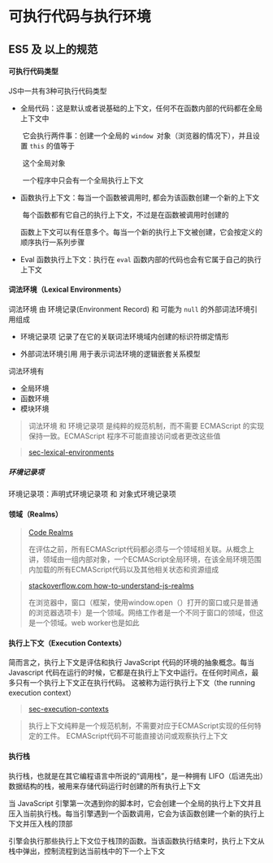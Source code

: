 # 可执行代码与执行环境

## ES5 及 以上的规范

#### 可执行代码类型

JS中一共有3种可执行代码类型

- 全局代码：这是默认或者说基础的上下文，任何不在函数内部的代码都在全局上下文中

  ​					它会执行两件事：创建一个全局的 `window `对象（浏览器的情况下），并且设置 `this` 的值等于

  ​					这个全局对象

  ​					一个程序中只会有一个全局执行上下文

- 函数执行上下文：每当一个函数被调用时, 都会为该函数创建一个新的上下文

  ​								每个函数都有它自己的执行上下文，不过是在函数被调用时创建的

  ​								函数上下文可以有任意多个。每当一个新的执行上下文被创建，它会按定义的顺序执行一系列步骤

- Eval 函数执行上下文：执行在 `eval` 函数内部的代码也会有它属于自己的执行上下文

#### 词法环境（Lexical Environments）

 词法环境 由 环境记录(Environment Record) 和 可能为 `null` 的外部词法环境引用组成

- 环境记录项 记录了在它的关联词法环境域内创建的标识符绑定情形

- 外部词法环境引用 用于表示词法环境的逻辑嵌套关系模型


词法环境有

- 全局环境
- 函数环境
- 模块环境

> 词法环境 和 环境记录项 是纯粹的规范机制，而不需要 ECMAScript 的实现保持一致。ECMAScript 程序不可能直接访问或者更改这些值

> <a href="http://www.ecma-international.org/ecma-262/6.0/index.html#sec-lexical-environments">sec-lexical-environments</a>

##### 环境记录项

环境记录项：声明式环境记录项 和 对象式环境记录项

#### 领域（Realms）

> <a href="http://www.ecma-international.org/ecma-262/6.0/index.html#sec-code-realms">Code Realms</a>
>
> 在评估之前，所有ECMAScript代码都必须与一个领域相关联。从概念上讲，领域由一组内部对象，一个ECMAScript全局环境，在该全局环境范围内加载的所有ECMAScript代码以及其他相关状态和资源组成

> <a href="https://stackoverflow.com/questions/49832187/how-to-understand-js-realms">stackoverflow.com how-to-understand-js-realms</a>
>
> 在浏览器中，窗口（框架，使用window.open（）打开的窗口或只是普通的浏览器选项卡）是一个领域。网络工作者是一个不同于窗口的领域，但这是一个领域。web worker也是如此

#### 执行上下文（Execution Contexts）

简而言之，执行上下文是评估和执行 JavaScript 代码的环境的抽象概念。每当 Javascript 代码在运行的时候，它都是在执行上下文中运行。在任何时间点，最多只有一个执行上下文正在执行代码。 这被称为运行执行上下文（the running execution context）

> <a href="http://www.ecma-international.org/ecma-262/6.0/index.html#sec-execution-contexts">sec-execution-contexts</a>

> 执行上下文纯粹是一个规范机制，不需要对应于ECMAScript实现的任何特定的工件。 ECMAScript代码不可能直接访问或观察执行上下文

#### 执行栈

执行栈，也就是在其它编程语言中所说的“调用栈”，是一种拥有 LIFO（后进先出）数据结构的栈，被用来存储代码运行时创建的所有执行上下文

当 JavaScript 引擎第一次遇到你的脚本时，它会创建一个全局的执行上下文并且压入当前执行栈。每当引擎遇到一个函数调用，它会为该函数创建一个新的执行上下文并压入栈的顶部

引擎会执行那些执行上下文位于栈顶的函数。当该函数执行结束时，执行上下文从栈中弹出，控制流程到达当前栈中的下一个上下文

